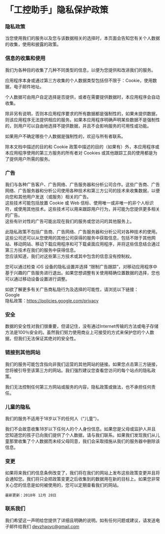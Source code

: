 # 「工控助手」隐私保护政策

### 隐私政策

当您使用我们的服务以及您与该数据相关的选择时，本页面会告知您有关个人数据的收集，使用和披露的政策。

### 信息的收集和使用

我们为各种目的收集了几种不同类型的信息，以便为您提供和改进我们的服务。

应用程序本身或通过第三方收集的个人数据类型包括但不限于：Cookie，使用数据，电子邮件地址。

个人数据可由用户自定选择是否提供，或者在需要提供数据时，本应用程序会自动收集。

除非另有说明，否则本应用程序要求的所有数据都是强制性的，如果未提供数据，则该应用程序无法提供相应的服务。如果本应用程序明确声明某些数据不是强制性的，则用户可以自由地选择不提供数据，并且不会影响服务的可用性或功能。

如果用户不确定哪些个人数据是强制性的，欢迎与所有者联系。

除本文档中描述的目的和 Cookie 政策中描述的目的（如果有）外，本应用程序或本应用程序使用的第三方服务的所有者对 Cookies 或其他跟踪工具的使用都是为了提供用户所需的服务。

### 广告

我们与各种广告客户、广告网络、广告服务器和分析公司合作。这些广告商、广告网络、广告服务器和分析公司使用各种技术和第三方公司的技术来收集数据，以便向您和其他用户发送（或服务）相关的广告。  
这些技术可能包括放置 Cookie 或 Web 信标、使用唯一或非唯一的非个人标识符，或使用其他技术。这些技术可以用来跟踪用户行为，并可能为您提供更多相关的广告。  
这些有针对性的广告可能出现在我们的服务或您访问的其他服务上。

此隐私政策不包括广告商、广告网络、广告服务器和分析公司对各种技术的使用。这些公司还可以从您使用的其他公司获得的服务中获取信息，包括不限于其他网站、移动网站、移动下载应用程序和可下载桌面应用程序，并将这些信息结合通过第三方技术在我们的服务中获得信息。  
您应该知道，我们对这些第三方技术或其中包含的信息没有控制权。

您可以通过检查 iOS 设备的隐私设置并选择 “限制广告跟踪”，对移动应用程序中基于兴趣的广告服务进行退出。如果您想调整有关使用精确位置数据的选择，您也可以通过移动设备设置进行调整。

如欲了解更多有关广告商私隐行为及选择的可能性，请浏览以下链接：  
Google  
隐私政策：https://policies.google.com/privacy


### 安全

数据的安全性对我们很重要，但请记住，没有通过Internet传输的方法或电子存储方法是100％安全的。虽然我们努力使用商业上可接受的方式来保护您的个人数据，但我们无法保证其绝对的安全性。

### 链接到其他网站
我们的服务可能包含指向非我们运营的其他网站的链接。如果您点击第三方链接，您将被引导至该第三方的网站。我们强烈建议您查看您访问的每个站点的隐私政策。

我们无法控制任何第三方网站或服务的内容，隐私政策或做法，也不承担任何责任。

### 儿童的隐私

我们的服务不适用于18岁以下的任何人（“儿童”）。

我们不会故意收集18岁以下任何人的个人身份信息。如果您是父母或监护人并且您知道您的孩子已向我们提供了个人数据，请与我们联系。如果我们发现我们从儿童那里收集了个人数据而未经父母同意，我们会采取措施从我们的服务器中删除该信息。


### 变更

如果将来我们的信息条例改变了，我们将在我们的网站上发布这些政策变更并且将会通知您。我们将只会把政策变更之后收集到的数据用在新的目标上。如果您非常关心您的信息是如何被使用的，您可以定期查看我们的网站。

```最新更新：2018年 12月 28日```


### 联系我们
我们希望这一声明给您提供了详细且明确的说明。如有任何问题或建议，请发送电子邮件给我们 
devzhaoyc@gmail.com


